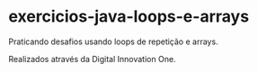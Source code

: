 # exercicios-java-loops-e-arrays
Praticando desafios usando loops de repetição e arrays.

Realizados através da Digital Innovation One.
